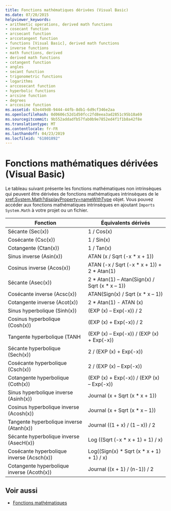 ```yaml
---
title: Fonctions mathématiques dérivées (Visual Basic)
ms.date: 07/20/2015
helpviewer_keywords:
- arithmetic operations, derived math functions
- cosecant function
- arcsecant function
- arccotangent function
- functions [Visual Basic], derived math functions
- inverse functions
- math functions, derived
- derived math functions
- cotangent function
- angles
- secant function
- trigonometric functions
- logarithms
- arccosecant function
- hyperbolic functions
- arcsine function
- degrees
- arccosine function
ms.assetid: 63e449d8-9444-44fb-8db1-6d9cf346e2aa
ms.openlocfilehash: 0d0606c52d1d50fcc2fd8eea3ad2851c95b18a69
ms.sourcegitcommit: 9b552addadfb57fab0b9e7852ed4f1f1b8a42f8e
ms.translationtype: MT
ms.contentlocale: fr-FR
ms.lasthandoff: 04/23/2019
ms.locfileid: "61801892"
---
```

# <a name="derived-math-functions-visual-basic"></a>Fonctions mathématiques dérivées (Visual Basic)
Le tableau suivant présente les fonctions mathématiques non intrinsèques qui peuvent être dérivées de fonctions mathématiques intrinsèques de le <xref:System.Math?displayProperty=nameWithType> objet. Vous pouvez accéder aux fonctions mathématiques intrinsèques en ajoutant `Imports System.Math` à votre projet ou un fichier.  
  
|Fonction|Équivalents dérivés|  
|--------------|-------------------------|  
|Sécante (Sec(x))|1 / Cos(x)|  
|Cosécante (Csc(x))|1 / Sin(x)|  
|Cotangente (Ctan(x))|1 / Tan(x)|  
|Sinus inverse (Asin(x))|ATAN (x / Sqrt (-x * x + 1))|  
|Cosinus inverse (Acos(x))|ATAN (-x / Sqrt (-x * x + 1)) + 2 \* Atan(1)|  
|Sécante (Asec(x))|2 * Atan(1) – Atan(Sign(x) / Sqrt (x \* x – 1))|  
|Cosécante inverse (Acsc(x))|ATAN(Sign(x) / Sqrt (x * x – 1))|  
|Cotangente inverse (Acot(x))|2 * Atan(1) - ATAN (x)|  
|Sinus hyperbolique (Sinh(x))|(EXP (x) – Exp(-x)) / 2|  
|Cosinus hyperbolique (Cosh(x))|(EXP (x) + Exp(-x)) / 2|  
|Tangente hyperbolique (TANH|(EXP (x) – Exp(-x)) / (EXP (x) + Exp(-x))|  
|Sécante hyperbolique (Sech(x))|2 / (EXP (x) + Exp(-x))|  
|Cosécante hyperbolique (Csch(x))|2 / (EXP (x) – Exp(-x))|  
|Cotangente hyperbolique (Coth(x))|(EXP (x) + Exp(-x)) / (EXP (x) – Exp(-x))|  
|Sinus hyperbolique inverse (Asinh(x))|Journal (x + Sqrt (x * x + 1))|  
|Cosinus hyperbolique inverse (Acosh(x))|Journal (x + Sqrt (x * x – 1))|  
|Tangente hyperbolique inverse (Atanh(x))|Journal ((1 + x) / (1 – x)) / 2|  
|Sécante hyperbolique inverse (AsecH(x))|Log ((Sqrt (-x * x + 1) + 1) / x)|  
|Cosécante hyperbolique inverse (Acsch(x))|Log((Sign(x) * Sqrt (x \* x + 1) + 1) / x)|  
|Cotangente hyperbolique inverse (Acoth(x))|Journal ((x + 1) / (n-1)) / 2|  
  
## <a name="see-also"></a>Voir aussi

- [Fonctions mathématiques](../../../visual-basic/language-reference/functions/math-functions.md)

